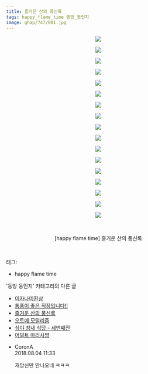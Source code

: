 ```yaml
---
title: 즐거운 산의 풍신록
tags: happy_flame_time 동방_동인지
image: ghap/747/001.jpg
---
```

<div class="article">
<p style="text-align: center; clear: none; float: none;"><img src="{{ site.nasurl }}/ghap/747/001.jpg"/></p>
<p style="text-align: center; clear: none; float: none;"><img src="{{ site.nasurl }}/ghap/747/002.jpg"/></p>
<p style="text-align: center; clear: none; float: none;"><img src="{{ site.nasurl }}/ghap/747/003.jpg"/></p>
<p style="text-align: center; clear: none; float: none;"><img src="{{ site.nasurl }}/ghap/747/004.jpg"/></p>
<p style="text-align: center; clear: none; float: none;"><img src="{{ site.nasurl }}/ghap/747/005.jpg"/></p>
<p style="text-align: center; clear: none; float: none;"><img src="{{ site.nasurl }}/ghap/747/006.jpg"/></p>
<p style="text-align: center; clear: none; float: none;"><img src="{{ site.nasurl }}/ghap/747/007.jpg"/></p>
<p style="text-align: center; clear: none; float: none;"><img src="{{ site.nasurl }}/ghap/747/008.jpg"/></p>
<p style="text-align: center; clear: none; float: none;"><img src="{{ site.nasurl }}/ghap/747/009.jpg"/></p>
<p style="text-align: center; clear: none; float: none;"><img src="{{ site.nasurl }}/ghap/747/010.jpg"/></p>
<p style="text-align: center; clear: none; float: none;"><img src="{{ site.nasurl }}/ghap/747/011.jpg"/></p>
<p style="text-align: center; clear: none; float: none;"><img src="{{ site.nasurl }}/ghap/747/012.jpg"/></p>
<p style="text-align: center; clear: none; float: none;"><img src="{{ site.nasurl }}/ghap/747/013.jpg"/></p>
<p style="text-align: center; clear: none; float: none;"><img src="{{ site.nasurl }}/ghap/747/014.jpg"/></p>
<p style="text-align: center; clear: none; float: none;"><img src="{{ site.nasurl }}/ghap/747/015.jpg"/></p>
<p style="text-align: center; clear: none; float: none;"><img src="{{ site.nasurl }}/ghap/747/016.jpg"/></p>
<p style="text-align: center; clear: none; float: none;"><img src="{{ site.nasurl }}/ghap/747/017.jpg"/></p>
<p style="text-align: center; clear: none; float: none;"><br/></p>
<p style="text-align: center; clear: none; float: none;">[happy flame time] 즐거운 산의 풍신록</p>
<p><br/></p>
</div><div class="tagTrail">
<p>태그: </p>
<ul>
<li>happy flame time</li>
</ul>
</div><div class="another">
<p>'동방 동인지' 카테고리의 다른 글</p>
<ul>
<li><a href="/2016-07-08-ghap_749">이자나미환상</a></li>
<li><a href="/2016-07-08-ghap_748">통풍이 좋은 직장입니다!!</a></li>
<li><a href="/2016-07-08-ghap_747">즐거운 산의 풍신록</a></li>
<li><a href="/2016-07-08-ghap_746">오토메 모럴리즘</a></li>
<li><a href="/2016-07-08-ghap_745">심야 참새 식당 - 세번째잔</a></li>
<li><a href="/2016-07-08-ghap_744">어덜트 마리사쨩</a></li>
</ul>
</div><div class="cb_module cb_fluid">
<div class="cb_wrt cb_profile">
<div class="comment">
<ul>
<li class="cb_thumb_off" id="comment15300506">
<div class="cb_comment_area">
<div class="cb_info_area">
<div class="cb_section">
<span class="cb_nick_name">CoronA</span>
</div>
<div class="cb_section">
<span class="cb_date">2018.08.04 11:33 </span>
</div>
</div>
<div class="cb_dsc_comment">
<p class="cb_dsc">
											재앙신만 안나오네 ㅋㅋㅋ
										</p>
</div>
</div></li>
</ul>
</div>
</div><!-- commentList close -->
</div>